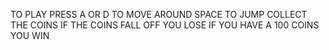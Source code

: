 TO PLAY PRESS A OR D TO MOVE AROUND
SPACE TO JUMP 
COLLECT THE COINS
IF THE COINS FALL OFF YOU LOSE
IF YOU HAVE A 100 COINS YOU WIN
